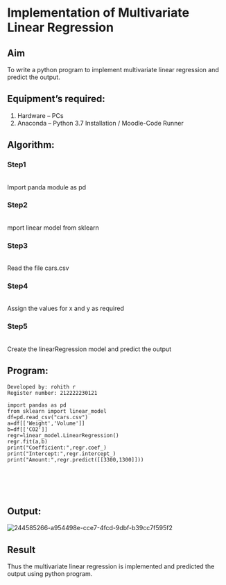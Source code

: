 # Implementation of Multivariate Linear Regression
## Aim
To write a python program to implement multivariate linear regression and predict the output.
## Equipment’s required:
1.	Hardware – PCs
2.	Anaconda – Python 3.7 Installation / Moodle-Code Runner
## Algorithm:
### Step1
<br>Import panda module as pd

### Step2
<br>mport linear model from sklearn

### Step3
<br>Read the file cars.csv

### Step4
<br>Assign the values for x and y as required

### Step5
<br>Create the linearRegression model and predict the output

## Program:
```
Developed by: rohith r
Register number: 212222230121

import pandas as pd
from sklearn import linear_model
df=pd.read_csv("cars.csv")
a=df[['Weight','Volume']]
b=df[['CO2']]
regr=linear_model.LinearRegression()
regr.fit(a,b)
print("Coefficient:",regr.coef_)
print("Intercept:",regr.intercept_)
print("Amount:",regr.predict([[3300,1300]]))






```
## Output:
![244585266-a954498e-cce7-4fcd-9dbf-b39cc7f595f2](https://github.com/Rohithravi333/Multivariate-Linear-Regression/assets/119394126/aa50bd8a-14db-4f73-865b-18423279340d)
## Result
Thus the multivariate linear regression is implemented and predicted the output using python program.
